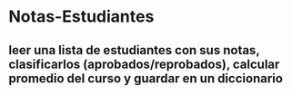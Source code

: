 # Notas-Estudiantes
## leer una lista de estudiantes con sus notas, clasificarlos (aprobados/reprobados), calcular promedio del curso y guardar en un diccionario
